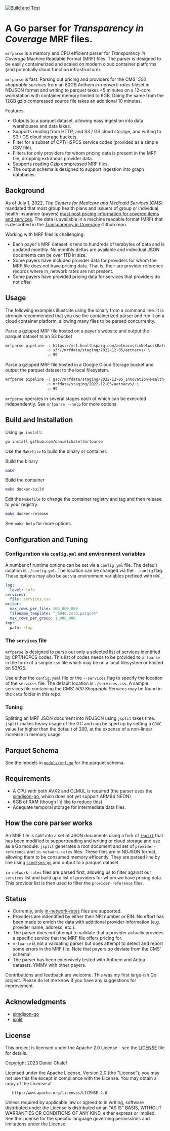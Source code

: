 [![Build and Test](https://github.com/danielchalef/mrfparse/actions/workflows/main.yml/badge.svg)](https://github.com/danielchalef/mrfparse/actions/workflows/main.yml)

# A Go parser for _Transparency in Coverage_ MRF files.
`mrfparse` is a memory and CPU efficient parser for _Transparency in Coverage_ Machine Readable Format (MRF) files. The parser is designed to be easily containerized and scaled on modern cloud container platforms (and potentially cloud function infrastructure).

`mrfparse` is fast: Parsing out pricing and providers for the CMS' _500 shoppable services_ from an 80GB Anthem _in-network-rates_ fileset in NDJSON format and writing to parquet takes <5 minutes on a 12-core workstation with container memory limited to 6GB. Doing the same from the 12GB gzip compressed source file takes an additional 10 minutes.

Features:

- Outputs to a parquet dataset, allowing easy ingestion into data warehouses and data lakes.
- Supports reading from HTTP, and S3 / GS cloud storage, and writing to S3 / GS cloud storage buckets.
- Filter for a subset of CPT/HSPCS service codes (provided as a simple CSV file).
- Filters for only providers for whom pricing data is present in the MRF file, dropping extranous provider data.
- Supports reading Gzip compressed MRF files.
- The output schema is designed to support ingestion into graph databases.

## Background
As of July 1, 2022, _The Centers for Medicare and Medicaid Services (CMS)_ mandated that most group health plans and issuers of group or individual health insurance (payers) [must post pricing information for covered items and services](https://www.cms.gov/healthplan-price-transparency/public-data). The data is available in a machine readable format (MRF) that is described in the [Transparency in Coverage](https://github.com/CMSgov/price-transparency-guide) Github repo.

Working with MRF files is challenging:
- Each payer's MRF dataset is tens to hundreds of terabytes of data and is updated monthly. No monthly deltas are available and individual JSON documents can be over 1TB in size.
- Some payers have included provider data for providers for whom the MRF file does not have pricing data. That is, their are provider reference records where in_network rates are not present.
- Some payers have provided pricing data for services that providers do not offer.

## Usage
The following examples illustrate using the binary from a command line. It is strongly recommended that you use the containerized parser and run it on a cloud container platform, allowing many files to be parsed concurrenlty.


Parse a gzipped MRF file hosted on a payer's website and output the parquet dataset to an S3 bucket
```bash
mrfparse pipeline -i https://mrf.healthsparq.com/aetnacvs/inNetworkRates/2022-12-05_Innovation-Health-Plan-Inc.json.gz \
                  -o s3://mrfdata/staging/2022-12-05/aetnacvs/ \
                  -p 99
```


Parse a gzipped MRF file hosted in a Google Cloud Storage bucket and output the parquet dataset to the local filesystem.
```bash
mrfparse pipeline -i gs://mrfdata/staging/2022-12-05_Innovation-Health-Plan-Inc.json.gz \
                  -o mrfdata/staging/2022-12-05/aetnacvs/ \
                  -p 99
```

`mrfparse` operates in several stages each of which can be executed independently. See `mrfparse --help` for more options.

## Build and Installation
Using `go install`:
```bash
go install github.com/danielchalef/mrfparse
```

Use the `Makefile` to build the binary or container. 

Build the binary
```bash
make 
```

Build the container
```bash
make docker-build
```

Edit the `Makefile` to change the container registry and tag and then release to your registry:
```bash
make docker-release
```

See `make help` for more options.

## Configuration and Tuning

### Configuration via `config.yml` and environment variables

A number of runtime options can be set via a `config.yml` file. The default location is `./config.yml`. The location can be changed via the `--config` flag. These options may also be set via environment variables prefixed with `MRF_`.
```yaml
log:
  level: info
services:
  file: services.csv
writer:
  max_rows_per_file: 100_000_000
  filename_template: "_%04d.zstd.parquet"
  max_rows_per_group: 1_000_000
tmp:
  path: /tmp
```

### The `services` file
`mrfparse` is designed to parse out only a selected list of services identified by CPT/HCPCS codes. This list of codes needs to be provided to `mrfparse` in the form of a simple `csv` file which may be on a local filesystem or hosted on S3/GS. 

Use either the `config.yaml` file or the `--services` flag to specify the location of the `services` file. The default location is `./services.csv`. A sample services file containing the CMS' _500 Shoppable Services_ may be found in the `data` folder in this repo.

### Tuning
Splitting an MRF JSON document into NDJSON using `jsplit` takes time. `jsplit` makes heavy usage of the GC and can be sped up by setting a `GOGC` value far higher than the default of 200, at the expense of a non-linear increase in memory usage.

## Parquet Schema

See the models in [`models/mrf.go`](pkg/mrfparse/models/mrf.go) for the parquet schema.

## Requirements
- A CPU with both AVX2 and CLMUL is required (the parser uses the [simdjson-go](https://github.com/minio/simdjson-go), which does not yet support ARM64 NEON)
- 6GB of RAM (though I'd like to reduce this)
- Adequate temporal storage for intermediate data files.

## How the core parser works
An MRF file is split into a set of JSON documents using a fork of [`jsplit`](https://github.com/dolthub/jsplit) that has been modified to supportreading and writing to cloud storage and use as a Go module. `jsplit` generates a root document and set of `provider-reference` and `in-network-rates` files. These files are in NDJSON format, allowing them to be consumed memory efficently. They are parsed line by line using [`simdjson-go`](https://github.com/minio/simdjson-go) and output to a parquet dataset.

`in-network-rates` files are parsed first, allowing us to filter against our `services` list and build up a list of providers for whom we have pricing data. This provider list is then used to filter the `provider-reference` files. 

## Status
- Currently, only [in-network-rates](https://github.com/CMSgov/price-transparency-guide/tree/master/schemas/in-network-rates) files are supported. 
- Providers are indentified by either their NPI number or EIN. No effort has been made to enrich the data with additional provider information (e.g. provider name, address, etc.).
- The parser does not attempt to validate that a provider actually provides a specific service that the MRF file offers pricing for.
- `mrfparse` is not a validating parser but does attempt to detect and report some errors in the MRF file. Note that payers _do_ deviate from the CMS' schema!
- The parser has been extensively tested with Anthem and Aetna datasets. YMMV with other payers.

Contributions and feedback are welcome. This was my first large-ish Go project. Please do let me know if you have any suggestions for improvement.

## Acknowledgments
- [simdjson-go](https://github.com/minio/simdjson-go)
- [jsplit](https://github.com/dolthub/jsplit)

## License
This project is licensed under the Apache 2.0 License - see the [LICENSE](LICENSE) file for details.

   Copyright 2023 Daniel Chalef

   Licensed under the Apache License, Version 2.0 (the "License");
   you may not use this file except in compliance with the License.
   You may obtain a copy of the License at

       http://www.apache.org/licenses/LICENSE-2.0

   Unless required by applicable law or agreed to in writing, software
   distributed under the License is distributed on an "AS IS" BASIS,
   WITHOUT WARRANTIES OR CONDITIONS OF ANY KIND, either express or implied.
   See the License for the specific language governing permissions and
   limitations under the License.
